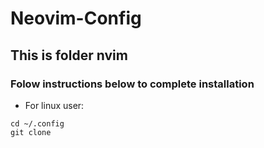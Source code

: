 # Neovim-Config
## This is folder nvim
### Folow instructions below to complete installation

* For linux user:

```
cd ~/.config
git clone 
```
